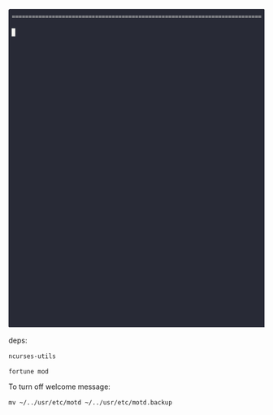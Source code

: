 ![demo.gif](./demo.gif)

deps: 
```
ncurses-utils
```
```
fortune mod
```

To turn off welcome message:
```
mv ~/../usr/etc/motd ~/../usr/etc/motd.backup
```
